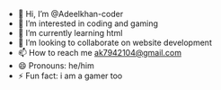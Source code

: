 - 👋 Hi, I’m @Adeelkhan-coder
- 👀 I’m interested in coding and gaming
- 🌱 I’m currently learning html
- 💞️ I’m looking to collaborate on website development
- 📫 How to reach me ak7942104@gmail.com
- 😄 Pronouns: he/him
- ⚡ Fun fact: i am a gamer too

<!---
Adeelkhan-coder/Adeelkhan-coder is a ✨ special ✨ repository because its `README.md` (this file) appears on your GitHub profile.
You can click the Preview link to take a look at your changes.
--->
